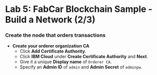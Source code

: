 # Lab 5: FabCar Blockchain Sample - Build a Network \(2/3\)

### Create the node that orders transactions

* **Create your orderer organization CA**
  * Click **Add Certificate Authority**.
  * Click **IBM Cloud** under **Create Certificate Authority** and **Next**.
  * Give it a unique **Display name** of `Orderer CA`.
  * Specify an **Admin ID** of `admin` and **Admin Secret** of `adminpw`.



